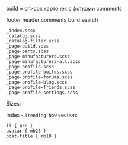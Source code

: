 build = список карточек с фотками comments

footer header comments build search

    _index.scss
    _catalog.scss
    _catalog-filter.scss
    _page-build.scss
    _page-parts.scss
    _page-manufacturers.scss
    _page-manufacturers-all.scss
    _page-profile.scss
    _page-profile-builds.scss
    _page-profile-forums.scss
    _page-profile-blog.scss
    _page-profile-friends.scss
    _page-profile-settings.scss

Sizes:

Index - `Trending Now` section:

    li { p30 }
    avatar { mb25 }
    post-title { mb10 }
